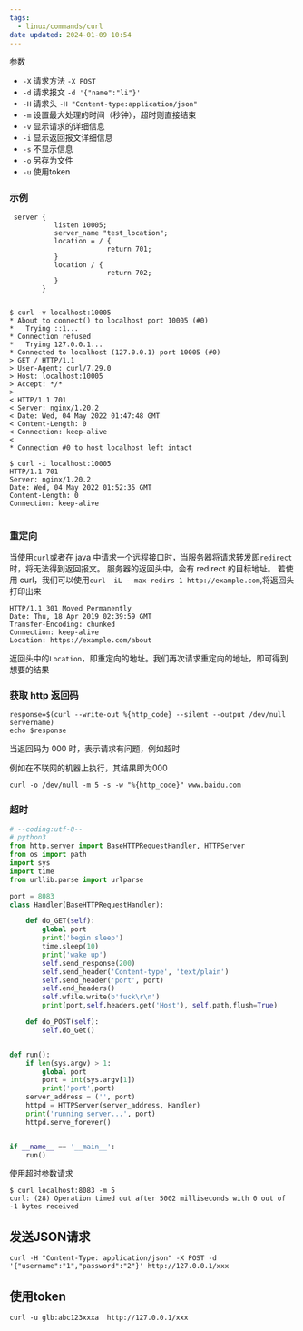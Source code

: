 ```yaml
---
tags:
  - linux/commands/curl
date updated: 2024-01-09 10:54
---
```


参数

- `-X` 请求方法 `-X POST`
- `-d` 请求报文 `-d '{"name":"li"}'`
- `-H` 请求头 `-H "Content-type:application/json"`
- `-m` 设置最大处理的时间（秒钟），超时则直接结束
- `-v` 显示请求的详细信息
- `-i` 显示返回报文详细信息
- `-s`  不显示信息
- `-o`  另存为文件
- `-u` 使用token

### 示例

```nginx
 server {
           listen 10005;
           server_name "test_location";
           location = / {
                        return 701;
           }
           location / {
                        return 702;
           }
        }

```

```shell

$ curl -v localhost:10005
* About to connect() to localhost port 10005 (#0)
*   Trying ::1...
* Connection refused
*   Trying 127.0.0.1...
* Connected to localhost (127.0.0.1) port 10005 (#0)
> GET / HTTP/1.1
> User-Agent: curl/7.29.0
> Host: localhost:10005
> Accept: */*
> 
< HTTP/1.1 701 
< Server: nginx/1.20.2
< Date: Wed, 04 May 2022 01:47:48 GMT
< Content-Length: 0
< Connection: keep-alive
< 
* Connection #0 to host localhost left intact

$ curl -i localhost:10005
HTTP/1.1 701 
Server: nginx/1.20.2
Date: Wed, 04 May 2022 01:52:35 GMT
Content-Length: 0
Connection: keep-alive


```

### 重定向

当使用`curl`或者在 java 中请求一个远程接口时，当服务器将请求转发即`redirect`时，将无法得到返回报文。
服务器的返回头中，会有 redirect 的目标地址。
若使用 curl，我们可以使用`curl -iL --max-redirs 1 http://example.com`,将返回头打印出来

```shell
HTTP/1.1 301 Moved Permanently
Date: Thu, 18 Apr 2019 02:39:59 GMT
Transfer-Encoding: chunked
Connection: keep-alive
Location: https://example.com/about
```

返回头中的`Location`，即重定向的地址。我们再次请求重定向的地址，即可得到想要的结果

### 获取 http 返回码

```shell
response=$(curl --write-out %{http_code} --silent --output /dev/null servername)
echo $response

```

当返回码为 000 时，表示请求有问题，例如超时

例如在不联网的机器上执行，其结果即为000

```shell
curl -o /dev/null -m 5 -s -w "%{http_code}" www.baidu.com 
```

### 超时

```python
# --coding:utf-8--
# python3
from http.server import BaseHTTPRequestHandler, HTTPServer
from os import path
import sys
import time
from urllib.parse import urlparse

port = 8083
class Handler(BaseHTTPRequestHandler):

    def do_GET(self):
        global port
        print('begin sleep')
        time.sleep(10)
        print('wake up')
        self.send_response(200)
        self.send_header('Content-type', 'text/plain')
        self.send_header('port', port)
        self.end_headers()
        self.wfile.write(b'fuck\r\n')
        print(port,self.headers.get('Host'), self.path,flush=True)

    def do_POST(self):
        self.do_Get()


def run():
    if len(sys.argv) > 1:
        global port
        port = int(sys.argv[1])
        print('port',port)
    server_address = ('', port)
    httpd = HTTPServer(server_address, Handler)
    print('running server...', port)
    httpd.serve_forever()


if __name__ == '__main__':
    run()
```

使用超时参数请求

```shell
$ curl localhost:8083 -m 5
curl: (28) Operation timed out after 5002 milliseconds with 0 out of -1 bytes received

```

## 发送JSON请求

```shell
curl -H "Content-Type: application/json" -X POST -d  '{"username":"1","password":"2"}' http://127.0.0.1/xxx
```

## 使用token

```shell
curl -u glb:abc123xxxa  http://127.0.0.1/xxx
```
